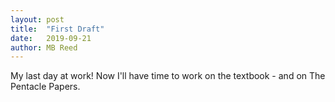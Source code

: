 ```yaml
---
layout: post
title:  "First Draft"
date:   2019-09-21
author: MB Reed
---
```


My last day at work! Now I'll have time to work on the textbook - and on The Pentacle Papers.